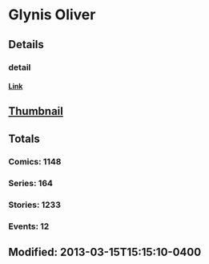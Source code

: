 # Glynis  Oliver 
## Details
### detail
#### [Link](http://marvel.com/comics/creators/1872/glynis_oliver?utm_campaign=apiRef&utm_source=225578a89fc76f3d20fbffda5d17a88d)
## [Thumbnail](http://i.annihil.us/u/prod/marvel/i/mg/c/50/4bc335dea862f.jpg)
## Totals
### Comics: 1148
### Series: 164
### Stories: 1233
### Events: 12
## Modified: 2013-03-15T15:15:10-0400